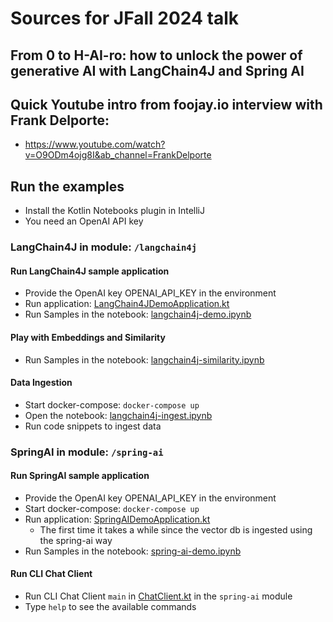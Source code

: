# Sources for JFall 2024 talk 
## From 0 to H-AI-ro: how to unlock the power of generative AI with LangChain4J and Spring AI
## Quick Youtube intro from foojay.io interview with Frank Delporte:
- https://www.youtube.com/watch?v=O9ODm4ojg8I&ab_channel=FrankDelporte

## Run the examples
- Install the Kotlin Notebooks plugin in IntelliJ
- You need an OpenAI API key

### LangChain4J in module: `/langchain4j`

#### Run LangChain4J sample application
- Provide the OpenAI key OPENAI_API_KEY in the environment
- Run application: [LangChain4JDemoApplication.kt](langchain4j/src/main/kotlin/dev/example/LangChain4JDemoApplication.kt)
- Run Samples in the notebook: [langchain4j-demo.ipynb](langchain4j/langchain4j-demo.ipynb)


#### Play with Embeddings and Similarity
- Run Samples in the notebook: [langchain4j-similarity.ipynb](langchain4j/langchain4j-similarity.ipynb)


#### Data Ingestion
- Start docker-compose: `docker-compose up`
- Open the notebook: [langchain4j-ingest.ipynb](langchain4j/langchain4j-ingest.ipynb)
- Run code snippets to ingest data

### SpringAI in module: `/spring-ai`

#### Run SpringAI sample application
- Provide the OpenAI key OPENAI_API_KEY in the environment
- Start docker-compose: `docker-compose up`
- Run application: [SpringAIDemoApplication.kt](spring-ai/src/main/kotlin/dev/example/SpringAIDemoApplication.kt)
  - The first time it takes a while since the vector db is ingested using the spring-ai way
- Run Samples in the notebook: [spring-ai-demo.ipynb](spring-ai/spring-ai-demo.ipynb)


#### Run CLI Chat Client
- Run CLI Chat Client `main` in  [ChatClient.kt](spring-ai/src/test/kotlin/dev/example/ChatClient.kt) in the `spring-ai` module
- Type `help` to see the available commands
